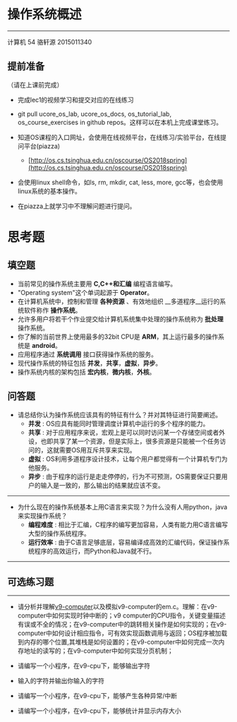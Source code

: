 # 操作系统概述

---

计算机 54 骆轩源 2015011340
## **提前准备**

（请在上课前完成）

* 完成lec1的视频学习和提交对应的在线练习
* git pull ucore\_os\_lab, ucore\_os\_docs, os\_tutorial\_lab, os\_course\_exercises in github repos。这样可以在本机上完成课堂练习。
* 知道OS课程的入口网址，会使用在线视频平台，在线练习/实验平台，在线提问平台\(piazza\)
  * [http://os.cs.tsinghua.edu.cn/oscourse/OS2018spring](http://os.cs.tsinghua.edu.cn/oscourse/OS2018spring)


* 会使用linux shell命令，如ls, rm, mkdir, cat, less, more, gcc等，也会使用linux系统的基本操作。
* 在piazza上就学习中不理解问题进行提问。



# 思考题

## 填空题

* 当前常见的操作系统主要用 __C,C++和汇编__ 编程语言编写。
* "Operating system"这个单词起源于 __Operator__。
* 在计算机系统中，控制和管理 __各种资源__ 、有效地组织 __多道程序__运行的系统软件称作 __操作系统__。
* 允许多用户将若干个作业提交给计算机系统集中处理的操作系统称为 __批处理__ 操作系统。
* 你了解的当前世界上使用最多的32bit CPU是 __ARM__，其上运行最多的操作系统是 __android__。
* 应用程序通过 __系统调用__ 接口获得操作系统的服务。
* 现代操作系统的特征包括 __并发__，__共享__，__虚拟__，__异步__。
* 操作系统内核的架构包括 __宏内核__，__微内核__，__外核__。


## 问答题

- 请总结你认为操作系统应该具有的特征有什么？并对其特征进行简要阐述。
    *  __并发__ :
OS应具有能同时管理调度计算机中运行的多个程序的能力。
    *  __共享__ :
对于应用程序来说，宏观上是可以同时访问某一个存储空间或者外设，也即共享了某一个资源，但是实际上，很多资源是只能被一个任务访问的，这就需要OS用互斥共享来实现。
    *  __虚拟__ :
OS利用多道程序设计技术，让每个用户都觉得有一个计算机专门为他服务。
    *  __异步__ :
由于程序的运行是走走停停的，行为不可预测，OS需要保证只要用户的输入是一致的，那么输出的结果就应该不变。

---------

- 为什么现在的操作系统基本上用C语言来实现？为什么没有人用python，java来实现操作系统？
    *  __编程难度__ : 
相比于汇编，C程序的编写更加容易，人类有能力用C语言编写大型的操作系统程序。
    *  __运行效率__ :
由于C语言足够底层，容易编译成高效的汇编代码，保证操作系统程序的高效运行，而Python和Java就不行。

---

## 可选练习题

---

- 请分析并理解[v9\-computer](https://github.com/chyyuu/os_tutorial_lab/blob/master/v9_computer/docs/v9_computer.md)以及模拟v9\-computer的em.c。理解：在v9\-computer中如何实现时钟中断的；v9 computer的CPU指令，关键变量描述有误或不全的情况；在v9\-computer中的跳转相关操作是如何实现的；在v9\-computer中如何设计相应指令，可有效实现函数调用与返回；OS程序被加载到内存的哪个位置,其堆栈是如何设置的；在v9\-computer中如何完成一次内存地址的读写的；在v9\-computer中如何实现分页机制；


- 请编写一个小程序，在v9-cpu下，能够输出字符


- 输入的字符并输出你输入的字符


- 请编写一个小程序，在v9-cpu下，能够产生各种异常/中断


- 请编写一个小程序，在v9-cpu下，能够统计并显示内存大小


